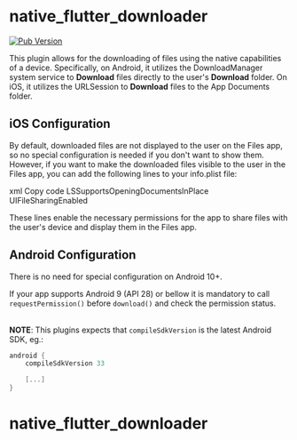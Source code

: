 # native_flutter_downloader

[![Pub Version](https://img.shields.io/pub/v/native_flutter_downloader)](https://pub.dev/packages/native_flutter_downloader)

This plugin allows for the downloading of files using the native capabilities of a device. Specifically, on Android, it utilizes the DownloadManager system service to **Download** files directly to the user's **Download** folder. On iOS, it utilizes the URLSession to **Download** files to the App Documents folder.

## iOS Configuration

By default, downloaded files are not displayed to the user on the Files app, so no special configuration is needed if you don't want to show them. However, if you want to make the downloaded files visible to the user in the Files app, you can add the following lines to your info.plist file:

xml
Copy code
<key>LSSupportsOpeningDocumentsInPlace</key>
<true/>
<key>UIFileSharingEnabled</key>
<true/>

These lines enable the necessary permissions for the app to share files with the user's device and display them in the Files app.

## Android Configuration

There is no need for special configuration on Android 10+.

If your app supports Android 9 (API 28) or bellow it is mandatory to call `requestPermission()` before `download()` and check the permission status.<br><br>

**NOTE**: This plugins expects that `compileSdkVersion` is the latest Android SDK, eg.:

```groovy
android {
    compileSdkVersion 33

    [...]
}
```

# native_flutter_downloader
